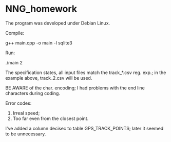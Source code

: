 # NNG_homework
The program was developed under Debian Linux.

Compile:

g++ main.cpp -o main -l sqlite3

Run:

./main 2

The specification states, all input files match the track_*.csv reg. exp.; in the example above, track_2.csv will be used.

BE AWARE of the char. encoding; I had problems with the end line characters during coding.

Error codes:

1. Irreal speed;
2. Too far even from the closest point.

I've added a column decisec to table GPS_TRACK_POINTS; later it seemed to be unnecessary. 
